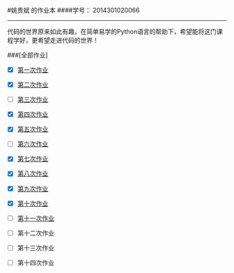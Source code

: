 #姚贵斌 的作业本
####学号： 2014301020066

---
代码的世界原来如此有趣，在简单易学的Python语言的帮助下，希望能将这门课程学好，更希望走进代码的世界！

###[全部作业]

- [x] [第一次作业](https://github.com/Guibeen/compuational_physics_N2014301020066/blob/master/%E7%AC%AC%E4%B8%80%E6%AC%A1%E4%BD%9C%E4%B8%9A.md)

- [x] [第二次作业](https://github.com/Guibeen/compuational_physics_N2014301020066/blob/master/Exercises/Exercise02.md)

- [ ] [第三次作业](https://github.com/Guibeen/compuational_physics_N2014301020066/blob/master/Exercises/Exercise03.md)

- [x] [第四次作业](https://www.zybuluo.com/Guibeen/note/525729) 

- [x] [第五次作业](https://www.zybuluo.com/Guibeen/note/507130)

- [ ] [第六次作业](https://github.com/Guibeen/compuational_physics_N2014301020066/blob/master/Exercises/Exercise06.md)

- [x] [第七次作业](https://github.com/Guibeen/compuational_physics_N2014301020066/blob/master/Exercises/Exercise07.md)

- [x] [第八次作业](https://github.com/Guibeen/compuational_physics_N2014301020066/blob/master/Exercises/Exercise08.md)

- [x] [第九次作业](https://github.com/Guibeen/compuational_physics_N2014301020066/blob/master/Exercises/Exercise09.md)

- [x] [第十次作业](https://www.zybuluo.com/Guibeen/note/548615)

- [ ] [第十一次作业](https://www.zybuluo.com/Guibeen/note/586905)

- [ ] 第十二次作业

- [ ] 第十三次作业

- [ ] 第十四次作业
